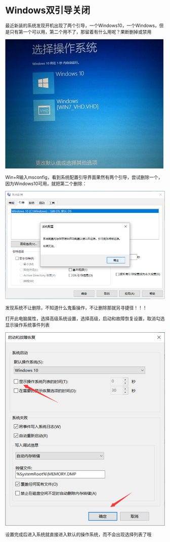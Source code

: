 # Windows双引导关闭


<!--more-->

最近新装的系统发现开机出现了两个引导，一个Windows10，一个Windows，但是只有第一个可以用，第二个用不了，那留着有什么用呢？果断删掉或禁用

![u=1511944537,1678044207&fm=26&gp=0.jpg](/posts/windows/Windows双引导关闭/u=1511944537,1678044207&fm=26&gp=0.jpg)

Win+R输入msconfig，看到系统配置引导界面果然有两个引导，尝试删除一个，因为Windows10可用，就把第二个删除：

![image-20210416164749637.png](/posts/windows/Windows双引导关闭/image-20210416164749637.png)

发现系统不让删除，不知道什么鬼畜操作，不让删除那就另寻捷径！！！

打开此电脑属性，选择高级系统设置，选择高级，启动和故障恢复设置，取消勾选显示操作系统事件列表

![image-20210416165100702.png](/posts/windows/Windows双引导关闭/image-20210416165100702.png)

设置完成后进入系统就直接进入默认的操作系统，而不会出现选择列表了哦
